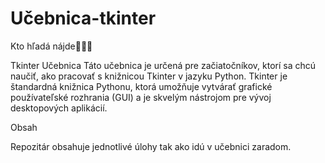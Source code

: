 # Učebnica-tkinter
Kto hľadá nájde🧐🧐🧐

Tkinter Učebnica
Táto učebnica je určená pre začiatočníkov, ktorí sa chcú naučiť, ako pracovať s knižnicou Tkinter v jazyku Python. Tkinter je štandardná knižnica Pythonu, ktorá umožňuje vytvárať grafické používateľské rozhrania (GUI) a je skvelým nástrojom pre vývoj desktopových aplikácií.

Obsah

Repozitár obsahuje jednotlivé úlohy tak ako idú v učebnici zaradom.

